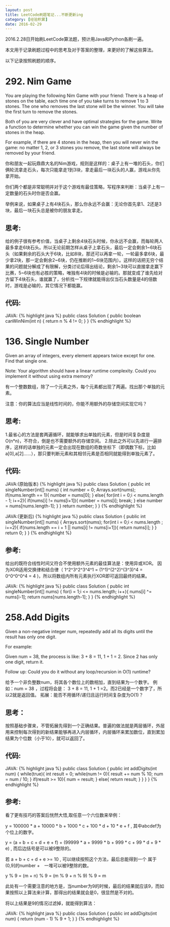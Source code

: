```yaml
---
layout: post
title: LeetCode刷题笔记...不断更新ing
category: [经验积累]
date: 2016-02-29
---
```

2016.2.28日开始刷LeetCode算法题，预计用Java和Python各刷一遍。

本文用于记录刷题过程中的思考及对于答案的整理，来更好的了解这些算法。

以下记录按照刷题的顺序。
<!-- more -->


# 292. Nim Game

You are playing the following Nim Game with your friend: There is a heap of stones on the table, each time one of you take turns to remove 1 to 3 stones. The one who removes the last stone will be the winner. You will take the first turn to remove the stones.

Both of you are very clever and have optimal strategies for the game. Write a function to determine whether you can win the game given the number of stones in the heap.

For example, if there are 4 stones in the heap, then you will never win the game: no matter 1, 2, or 3 stones you remove, the last stone will always be removed by your friend.

你和朋友一起玩鼎鼎大名的Nim游戏，规则是这样的：桌子上有一堆的石头，你们俩轮流拿走石头，每次只能拿走1到3块，拿走最后一块石头的人赢，游戏从你先拿开始。

你们两个都是非常聪明并对于这个游戏有最佳策略，写程序来判断：当桌子上有一定数量的石头时你是否会赢。

举例来说，如果桌子上有4块石头，那么你永远不会赢：无论你首先拿1、2还是3块，最后一块石头总是被你的朋友拿走。


## 思考:
  给的例子很有参考价值，当桌子上剩余4块石头时候，你永远不会赢，而每轮两人最多拿走6块石头。所以无论前期怎样从桌子上拿石头，最后一定会剩余1~6块石头（如果剩余的石头大于6块，比如8块，那还可以再拿一轮，一轮最多拿6块，最少拿2块，那一定会剩余2~6块，仍在推断的1~6块范围内）。这样的话把无穷个结果的问题就分解成了有限解，分类讨论后得出结论，剩余1~3块可以直接拿走赢下比赛，5~6块也有必胜的策略，唯独有4块的时候是必输的。那就变成了谁先给对方留下4块石头，谁就赢了，分析找一下规律就能得出仅当石头数量是4的倍数时，游戏是必输的，其它情况下都能赢。


## 代码:
JAVA:
{% highlight java %}
public class Solution {
    public boolean canWinNim(int n) {
		return n % 4 != 0;
    }
}
{% endhighlight %}

# 136. Single Number
Given an array of integers, every element appears twice except for one. Find that single one.

Note:
Your algorithm should have a linear runtime complexity. Could you implement it without using extra memory?

有一个整数数组，除了一个元素之外，每个元素都出现了两遍。找出那个单独的元素。

注意：你的算法应当是线性时间的，你能不用额外的存储空间实现它吗？


## 思考:
1.最省心的方法是套两遍循环，就能够求出单独的元素，但是时间复杂度是O(n*n)，不符合，倒是也不需要额外的存储空间。
2.除此之外可以先进行一遍排序，这样的话单独的元素一定会出现在数组的奇数坐标下（即偶数下标，比如a[0],a[2]……），那只要判断元素和其相邻元素是否相同就能得到单独元素了。


## 代码:
JAVA:(原始版本)
{% highlight java %}
public class Solution {
    public int singleNumber(int[] nums) {
	int number = 0;
	Arrays.sort(nums);
	if(nums.length == 1){
	    number = nums[0];
	}
	else{
	    for(int i = 0;i < nums.length - 1; i+=2){
	        if(nums[i] != nums[i+1]){
	            number = nums[i];
	            break;
	        }
	        else
	            number = nums[nums.length-1];
	    }
	}
	return number;
    }
}
{% endhighlight %}

JAVA:(更新后)
{% highlight java %}
public class Solution {
    public int singleNumber(int[] nums) {
	Arrays.sort(nums);
	for(int i = 0;i < nums.length ; i+=2){
	    if(nums.length == i + 1 || nums[i] != nums[i+1]){
			return nums[i];
		}
	}
	    return 0;
    }
}
{% endhighlight %}


## 参考:
给出的既符合线性时间又符合不使用额外元素的最佳算法是：使用异或XOR。
因为XOR适用交换律和结合律（ 1^2^3^2^3^4^1 = (1^1)^(2^2)^(3^3)^4 = 0^0^0^0^4 = 4 )，所以将数组内所有元素执行XOR即可返回最终的结果。
	
	
JAVA:
{% highlight java %}
public class Solution {
    public int singleNumber(int[] nums) {
	for(i = 1;i <= nums.length; i++){
		nums[i] ^= nums[i-1];
		return nums[nums.length-1];
    }
}
{% endhighlight %}

# 258.Add Digits
Given a non-negative integer num, repeatedly add all its digits until the result has only one digit.

For example:

Given num = 38, the process is like: 3 + 8 = 11, 1 + 1 = 2. Since 2 has only one digit, return it.

Follow up:
Could you do it without any loop/recursion in O(1) runtime?

给予一个非负整数num，将其各个数位上的数相加，直到结果为一个数字。
例如：num = 38 ，过程将会是： 3 + 8 = 11, 1 + 1 =2。而2已经是一个数字了，所以2就是返回值。
拓展：能否不用循环/递归且运行时间复杂度为O(1)？

## 思考：
按照基础步骤来，不管拓展先得到一个正确结果。普遍的做法就是两层循环，外层用来控制每次得到的新结果能够再进入内层循环，内层循环来累加数位，直到累加结果为个位数（小于10），就可以返回了。

## 代码:
JAVA:
{% highlight java %}
public class Solution {
    public int addDigits(int num) {
        while(true){
            int result = 0;
            while(num != 0){
                result += num % 10;
                num = num / 10;
            }
            if(result >= 10){
                num = result;
            }
            else{
                return result;
            }
        }
    }
}
{% endhighlight %}

## 参考:
看了更有技巧的答案后恍然大悟,取任意一个六位数来举例：

y = 100000 * a + 10000 * b + 1000 * c + 100 * d + 10 * e + f , 其中abcdef为个位上的数字。

y = (a + b + c + d + e + f) + (99999 * a + 9999 * b + 999 * c + 99 * d + 9 * e) , 而后边括号是可以被9整除的。

若 a + b + c + d + e >= 10 , 可以继续按照这个方法，最后总能得到一个 属于(0,9]的number +　一堆可以被9整除的数。

y % 9 = (m + n) % 9 = (m % 9 + n % 9) % 9 = m	

此处有一个需要注意的地方是，当number为9的时候，最后的结果就应该9，而如果按照以上算法来计算，那得出的结果就会是0，很显然是不对的。

将以上结果是9的情况过滤掉，就能得到算法：

JAVA:
{% highlight java %}
public class Solution {
    public int addDigits(int num) {
        return (num - 1) % 9 + 1;
    }
}
{% endhighlight %}
